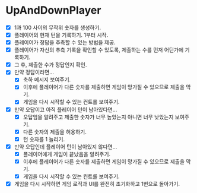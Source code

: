 # UpAndDownPlayer

- [x]  1과 100 사이의 무작위 숫자를 생성하기.
- [x]  플레이어의 현재 턴을 기록하기. 1부터 시작.
- [x]  플레이어가 정답을 추측할 수 있는 방법을 제공.
- [x]  플레이어가 자신의 추측 기록을 확인할 수 있도록, 제출하는 수를 먼저 어딘가에 기록하기.
- [x]  그 후, 제출한 수가 정답인지 확인.
- [x]  만약 정답이라면...
    - [x]  축하 메시지 보여주기.
    - [x]  이후에 플레이어가 다른 숫자를 제출하면 게임이 망가질 수 있으므로 제출을 막기.
    - [x]  게임을 다시 시작할 수 있는 컨트롤 보여주기.
- [x]  만약 오답이고 아직 플레이어 턴이 남아있다면...
    - [x]  오답임을 알려주고 제출한 숫자가 너무 높았는지 아니면 너무 낮았는지 보여주기.
    - [x]  다른 숫자의 제출을 허용하기.
    - [x]  턴 숫자를 1 늘리기.
- [x]  만약 오답인데 플레이어 턴이 남아있지 않다면...
    - [x]  플레이어에게 게임이 끝났음을 알려주기.
    - [x]  이후에 플레이어가 다른 숫자를 제출하면 게임이 망가질 수 있으므로 제출을 막기.
    - [x]  게임을 다시 시작할 수 있는 컨트롤 보여주기.
- [x]  게임을 다시 시작하면 게임 로직과 UI를 완전히 초기화하고 1번으로 돌아가기.
